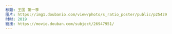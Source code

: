 ```yaml
---
标题: 王国 第一季
图片: https://img1.doubanio.com/view/photo/s_ratio_poster/public/p2542945898.jpg
时时: 2019
链接: https://movie.douban.com/subject/26947951/
---
```


